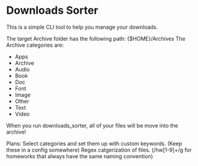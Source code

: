 # Downloads Sorter

This is a simple CLI tool to help you manage your downloads.

The target Archive folder has the following path: {$HOME}/Archives
The Archive categories are:
- Apps
- Archive 
- Audio
- Book 
- Doc
- Font
- Image
- Other
- Text
- Video

When you run downloads_sorter, all of your files will be move into the archive!

Plans:
Select categories and set them up with custom keywords. (Keep these in a config somewhere)
Regex catgerization of files. (/hw[1-9]+/g for homeworks that always have the same naming convention)